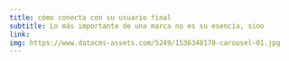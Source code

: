 ```yaml
---
title: cómo conecta con su usuario final
subtitle: Lo más importante de una marca no es su esencia, sino
link: 
img: https://www.datocms-assets.com/5249/1536348170-carousel-01.jpg
---
```


